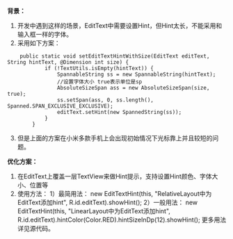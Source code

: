 **背景：**

 1. 开发中遇到这样的场景，EditText中需要设置Hint，但Hint太长，不能采用和输入框一样的字体。
 2. 采用如下方案：
```
    public static void setEditTextHintWithSize(EditText editText, String hintText, @Dimension int size) {
            if (!TextUtils.isEmpty(hintText)) {
                SpannableString ss = new SpannableString(hintText);
                //设置字体大小 true表示单位是sp
                AbsoluteSizeSpan ass = new AbsoluteSizeSpan(size, true);
                ss.setSpan(ass, 0, ss.length(), Spanned.SPAN_EXCLUSIVE_EXCLUSIVE);
                editText.setHint(new SpannedString(ss));
            }
        }
```
 3. 但是上面的方案在小米多款手机上会出现初始情况下光标靠上并且较短的问题。

**优化方案：**

 1. 在EditText上覆盖一层TextView来做Hint提示，支持设置Hint颜色、字体大小、位置等
 2. 使用方法：
 1）最简用法：
    new EditTextHint(this, "RelativeLayout中为EditText添加hint", R.id.editText).showHint();
 2）一般用法：
    new EditTextHint(this, "LinearLayout中为EditText添加hint", R.id.editText).hintColor(Color.RED).hintSizeInDp(12).showHint();
 更多用法详见源代码。